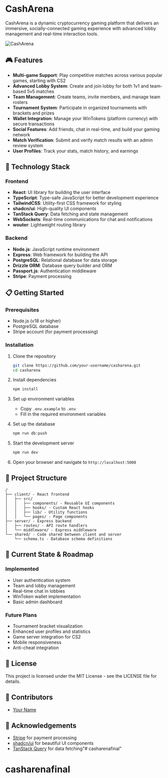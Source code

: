 # CashArena

CashArena is a dynamic cryptocurrency gaming platform that delivers an immersive, socially-connected gaming experience with advanced lobby management and real-time interaction tools.

![CashArena](https://example.com/logo.png) <!-- Add your logo image URL here -->

## 🎮 Features

- **Multi-game Support**: Play competitive matches across various popular games, starting with CS2
- **Advanced Lobby System**: Create and join lobby for both 1v1 and team-based 5v5 matches
- **Team Management**: Create teams, invite members, and manage team rosters
- **Tournament System**: Participate in organized tournaments with brackets and prizes
- **Wallet Integration**: Manage your WinTokens (platform currency) with secure transactions
- **Social Features**: Add friends, chat in real-time, and build your gaming network
- **Match Verification**: Submit and verify match results with an admin review system
- **User Profiles**: Track your stats, match history, and earnings

## 🚀 Technology Stack

### Frontend
- **React**: UI library for building the user interface
- **TypeScript**: Type-safe JavaScript for better development experience
- **TailwindCSS**: Utility-first CSS framework for styling
- **shadcn/ui**: High-quality UI components
- **TanStack Query**: Data fetching and state management
- **WebSockets**: Real-time communications for chat and notifications
- **wouter**: Lightweight routing library

### Backend
- **Node.js**: JavaScript runtime environment
- **Express**: Web framework for building the API
- **PostgreSQL**: Relational database for data storage
- **Drizzle ORM**: Database query builder and ORM
- **Passport.js**: Authentication middleware
- **Stripe**: Payment processing

## 📋 Getting Started

### Prerequisites
- Node.js (v18 or higher)
- PostgreSQL database
- Stripe account (for payment processing)

### Installation

1. Clone the repository
   ```bash
   git clone https://github.com/your-username/casharena.git
   cd casharena
   ```

2. Install dependencies
   ```bash
   npm install
   ```

3. Set up environment variables
   - Copy `.env.example` to `.env`
   - Fill in the required environment variables

4. Set up the database
   ```bash
   npm run db:push
   ```

5. Start the development server
   ```bash
   npm run dev
   ```

6. Open your browser and navigate to `http://localhost:5000`

## 💼 Project Structure

```
/
├── client/ - React frontend
│   ├── src/
│   │   ├── components/ - Reusable UI components
│   │   ├── hooks/ - Custom React hooks
│   │   ├── lib/ - Utility functions
│   │   └── pages/ - Page components
├── server/ - Express backend
│   ├── routes/ - API route handlers
│   └── middleware/ - Express middleware
└── shared/ - Code shared between client and server
    └── schema.ts - Database schema definitions
```

## 🔄 Current State & Roadmap

### Implemented
- User authentication system
- Team and lobby management
- Real-time chat in lobbies
- WinToken wallet implementation
- Basic admin dashboard

### Future Plans
- Tournament bracket visualization
- Enhanced user profiles and statistics
- Game server integration for CS2
- Mobile responsiveness
- Anti-cheat integration

## 📄 License

This project is licensed under the MIT License - see the LICENSE file for details.

## 👥 Contributors

- [Your Name](https://github.com/your-username)

## 🙏 Acknowledgements

- [Stripe](https://stripe.com/) for payment processing
- [shadcn/ui](https://ui.shadcn.com/) for beautiful UI components
- [TanStack Query](https://tanstack.com/query) for data fetching"# casharenafinal" 
# casharenafinal
